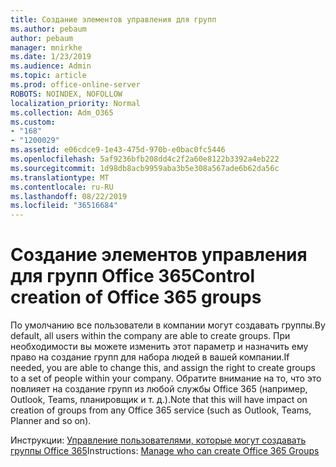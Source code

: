 ```yaml
---
title: Создание элементов управления для групп
ms.author: pebaum
author: pebaum
manager: mnirkhe
ms.date: 1/23/2019
ms.audience: Admin
ms.topic: article
ms.prod: office-online-server
ROBOTS: NOINDEX, NOFOLLOW
localization_priority: Normal
ms.collection: Adm_O365
ms.custom:
- "168"
- "1200029"
ms.assetid: e06cdce9-1e43-475d-970b-e0bac0fc5446
ms.openlocfilehash: 5af9236bfb208dd4c2f2a60e8122b3392a4eb222
ms.sourcegitcommit: 1d98db8acb9959aba3b5e308a567ade6b62da56c
ms.translationtype: MT
ms.contentlocale: ru-RU
ms.lasthandoff: 08/22/2019
ms.locfileid: "36516684"
---
```

# <a name="control-creation-of-office-365-groups"></a><span data-ttu-id="913db-102">Создание элементов управления для групп Office 365</span><span class="sxs-lookup"><span data-stu-id="913db-102">Control creation of Office 365 groups</span></span>

<span data-ttu-id="913db-103">По умолчанию все пользователи в компании могут создавать группы.</span><span class="sxs-lookup"><span data-stu-id="913db-103">By default, all users within the company are able to create groups.</span></span> <span data-ttu-id="913db-104">При необходимости вы можете изменить этот параметр и назначить ему право на создание групп для набора людей в вашей компании.</span><span class="sxs-lookup"><span data-stu-id="913db-104">If needed, you are able to change this, and assign the right to create groups to a set of people within your company.</span></span> <span data-ttu-id="913db-105">Обратите внимание на то, что это повлияет на создание групп из любой службы Office 365 (например, Outlook, Teams, планировщик и т. д.).</span><span class="sxs-lookup"><span data-stu-id="913db-105">Note that this will have impact on creation of groups from any Office 365 service (such as Outlook, Teams, Planner and so on).</span></span>
  
<span data-ttu-id="913db-106">Инструкции: [Управление пользователями, которые могут создавать группы Office 365](https://docs.microsoft.com/office365/admin/create-groups/manage-creation-of-groups)</span><span class="sxs-lookup"><span data-stu-id="913db-106">Instructions: [Manage who can create Office 365 Groups](https://docs.microsoft.com/office365/admin/create-groups/manage-creation-of-groups)</span></span>
